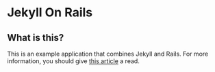 # Jekyll On Rails

## What is this?
This is an example application that combines Jekyll and Rails. For more information, you should give [this article](#) a read.
